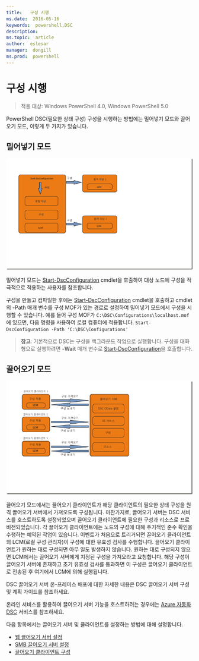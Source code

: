 ```yaml
---
title:   구성 시행
ms.date:  2016-05-16
keywords:  powershell,DSC
description:  
ms.topic:  article
author:  eslesar
manager:  dongill
ms.prod:  powershell
---
```


# 구성 시행

>적용 대상: Windows PowerShell 4.0, Windows PowerShell 5.0

PowerShell DSC(필요한 상태 구성) 구성을 시행하는 방법에는 밀어넣기 모드와 끌어오기 모드, 이렇게 두 가지가 있습니다.

## 밀어넣기 모드

![밀어넣기 모드](images/Push.png "How push mode works")

밀어넣기 모드는 [Start-DscConfiguration](https://technet.microsoft.com/en-us/library/dn521623.aspx) cmdlet을 호출하여 대상 노드에 구성을 적극적으로 적용하는 사용자를 참조합니다.

구성을 만들고 컴파일한 후에는 [Start-DscConfiguration](https://technet.microsoft.com/en-us/library/dn521623.aspx) cmdlet을 호출하고 cmdlet의 -Path 매개 변수를 구성 MOF가 있는 경로로 설정하여 밀어넣기 모드에서 구성을 시행할 수 있습니다. 예를 들어 구성 MOF가 `C:\DSC\Configurations\localhost.mof`에 있으면, 다음 명령을 사용하여 로컬 컴퓨터에 적용합니다. `Start-DscConfiguration -Path 'C:\DSC\Configurations'`

> __참고__: 기본적으로 DSC는 구성을 백그라운드 작업으로 실행합니다. 구성을 대화형으로 실행하려면 __-Wait__ 매개 변수로 [Start-DscConfiguration](https://technet.microsoft.com/en-us/library/dn521623.aspx)을 호출합니다.


## 끌어오기 모드

![끌어오기 모드](images/Pull.png "How pull mode works")

끌어오기 모드에서는 끌어오기 클라이언트가 해당 클라이언트의 필요한 상태 구성을 원격 끌어오기 서버에서 가져오도록 구성됩니다. 마찬가지로, 끌어오기 서버는 DSC 서비스를 호스트하도록 설정되었으며 끌어오기 클라이언트에 필요한 구성과 리소스로 프로비전되었습니다. 각 끌어오기 클라이언트에는 노드의 구성에 대해 주기적인 준수 확인을 수행하는 예약된 작업이 있습니다. 이벤트가 처음으로 트리거되면 끌어오기 클라이언트의 LCM(로컬 구성 관리자)이 구성에 대한 유효성 검사를 수행합니다. 
끌어오기 클라이언트가 원하는 대로 구성되면 아무 일도 발생하지 않습니다. 원하는 대로 구성되지 않으면 LCM에서는 끌어오기 서버에게 지정된 구성을 가져오라고 요청합니다. 해당 구성이 끌어오기 서버에 존재하고 초기 유효성 검사를 통과하면 이 구성은 끌어오기 클라이언트로 전송된 후 여기에서 LCM에 의해 실행됩니다.

DSC 끌어오기 서버 온-프레미스 배포에 대한 자세한 내용은 DSC 끌어오기 서버 구성 및 계획 가이드를 참조하세요.

온라인 서비스를 활용하여 끌어오기 서버 기능을 호스트하려는 경우에는 [Azure 자동화 DSC](https://azure.microsoft.com/en-us/documentation/articles/automation-dsc-overview/) 서비스를 참조하세요.

다음 항목에서는 끌어오기 서버 및 클라이언트를 설정하는 방법에 대해 설명합니다.

- [웹 끌어오기 서버 설정](pullServer.md)
- [SMB 끌어오기 서버 설정](pullServerSMB.md)
- [끌어오기 클라이언트 구성](pullClientConfigID.md)



<!--HONumber=May16_HO3-->


